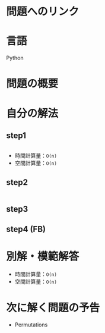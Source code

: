 # 問題へのリンク


# 言語
Python

# 問題の概要


# 自分の解法

## step1

```python

```

- 時間計算量：`O(n)`
- 空間計算量：`O(n)`

## step2

```python

```

## step3

## step4 (FB)

# 別解・模範解答

- 時間計算量：`O(n)`
- 空間計算量：`O(n)`

# 次に解く問題の予告
- Permutations
